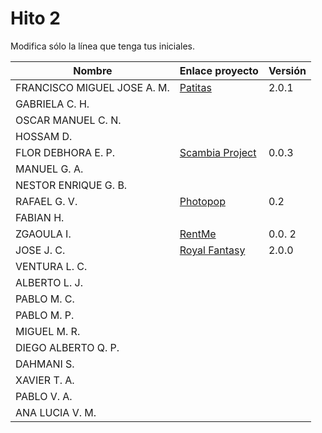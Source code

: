# Hito 2

Modifica sólo la línea que tenga tus iniciales.

| Nombre       | Enlace proyecto                                                                    | Versión      |
| --------------- | ----------------------------------------------------------------------- | -------------- |
| FRANCISCO MIGUEL JOSE A. M.    | [Patitas](https://github.com/faguilera1952/CC-ProyectoPatitas/blob/main/README.md) | 2.0.1|
|  GABRIELA C. H.   | <!--enlace-->                                                           | <!--versión--> |
|  OSCAR MANUEL C. N.   | <!--enlace-->                                                           | <!--versión--> |
|  HOSSAM D.   | <!--enlace-->                                                           | <!--versión--> |
|  FLOR DEBHORA E. P.   | [Scambia Project](https://github.com/florescobar/Scambia-PracticasCC-UGR) | 0.0.3 |
|  MANUEL G. A.  | <!--enlace-->                                                           | <!--versión--> |
|  NESTOR ENRIQUE G. B.   | <!--enlace-->                                                           | <!--versión--> |
|  RAFAEL G. V.  | [Photopop](https://github.com/rafaguzmanval/practicaCC)                                                          | 0.2|
|  FABIAN H.   | <!--enlace-->                                                           | <!--versión--> |
|  ZGAOULA I.   | [RentMe](https://github.com/Ilyas-ZG/Cloud-Computing-2324  )     | 0.0. 2 |
|  JOSE J. C.   | [Royal Fantasy](https://github.com/Josejc2001/MUII_CC-23-24)  | 2.0.0 |
|  VENTURA L. C.   | <!--enlace-->                                                           | <!--versión--> |
|  ALBERTO L. J.   | <!--enlace-->                                                           | <!--versión--> |
|  PABLO M. C.   | <!--enlace-->                                                           | <!--versión--> |
|  PABLO M. P.   | <!--enlace-->                                                           | <!--versión--> |
|  MIGUEL M. R.  | <!--enlace-->                                                           | <!--versión--> |
|  DIEGO ALBERTO Q. P.   | <!--enlace-->                                                           | <!--versión--> |
|  DAHMANI S.   | <!--enlace-->                                                           | <!--versión--> |
|  XAVIER T. A.   | <!--enlace-->                                                           | <!--versión--> |
|  PABLO V. A.   | <!--enlace-->                                                           | <!--versión--> |
|  ANA LUCIA V. M.   | <!--enlace-->                                                           | <!--versión--> |
